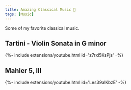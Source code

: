 ```yaml
---
title: Amazing Classical Music 💛
tags: [Music]
---
```


Some of my favorite classical music.
<!--more-->

## Tartini - Violin Sonata in G minor
<div>{%- include extensions/youtube.html id='z7rxl5KsPjs' -%}</div>

## Mahler 5, III
<div>{%- include extensions/youtube.html id='Les39aIKbzE' -%}</div>
